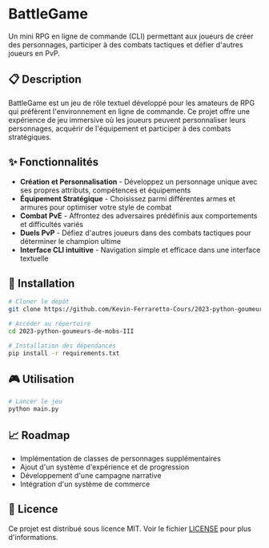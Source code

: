 # BattleGame

Un mini RPG en ligne de commande (CLI) permettant aux joueurs de créer des personnages, participer à des combats tactiques et défier d'autres joueurs en PvP.

## 📋 Description

BattleGame est un jeu de rôle textuel développé pour les amateurs de RPG qui préfèrent l'environnement en ligne de commande. Ce projet offre une expérience de jeu immersive où les joueurs peuvent personnaliser leurs personnages, acquérir de l'équipement et participer à des combats stratégiques.

## ✨ Fonctionnalités

- **Création et Personnalisation** - Développez un personnage unique avec ses propres attributs, compétences et équipements
- **Équipement Stratégique** - Choisissez parmi différentes armes et armures pour optimiser votre style de combat
- **Combat PvE** - Affrontez des adversaires prédéfinis aux comportements et difficultés variés
- **Duels PvP** - Défiez d'autres joueurs dans des combats tactiques pour déterminer le champion ultime
- **Interface CLI intuitive** - Navigation simple et efficace dans une interface textuelle

## 🚀 Installation

```bash
# Cloner le dépôt
git clone https://github.com/Kevin-Ferraretto-Cours/2023-python-goumeurs-de-mobs-III.git

# Accéder au répertoire
cd 2023-python-goumeurs-de-mobs-III

# Installation des dépendances
pip install -r requirements.txt
```

## 🎮 Utilisation

```bash
# Lancer le jeu
python main.py
```

## 📈 Roadmap

- Implémentation de classes de personnages supplémentaires
- Ajout d'un système d'expérience et de progression
- Développement d'une campagne narrative
- Intégration d'un système de commerce

## 📜 Licence

Ce projet est distribué sous licence MIT. Voir le fichier [LICENSE](LICENSE) pour plus d'informations.
